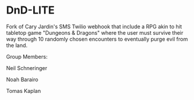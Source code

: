 # DnD-LITE

Fork of Cary Jardin's SMS Twilio webhook that include a RPG akin to hit tabletop game "Dungeons & Dragons" where the user must survive their way through 10 randomly chosen encounters to eventually purge evil from the land.


Group Members:

Neil Schneringer

Noah Barairo

Tomas Kaplan
